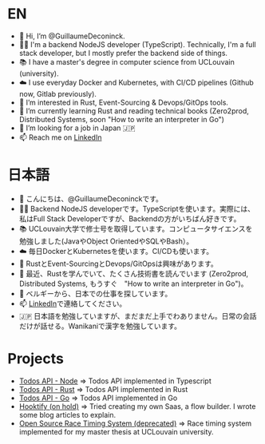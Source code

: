 # EN
- 👋 Hi, I’m @GuillaumeDeconinck.
- 👨‍💻 I'm a backend NodeJS developer (TypeScript). Technically, I'm a full stack developer, but I mostly prefer the backend side of things.
- 📚 I have a master's degree in computer science from UCLouvain (university).
- ☁️ I use everyday Docker and Kubernetes, with CI/CD pipelines (Github now, Gitlab previously).
- 👀 I’m interested in Rust, Event-Sourcing & Devops/GitOps tools.
- 🌱 I’m currently learning Rust and reading technical books (Zero2prod, Distributed Systems, soon "How to write an interpreter in Go")
- 💞️ I’m looking for a job in Japan 🇯🇵
- 📫 Reach me on [LinkedIn](https://www.linkedin.com/in/guillaume-deconinck-9b6a8399/)

# 日本語
- 👋 こんにちは、@GuillaumeDeconinckです。
- 👨‍💻 Backend NodeJS developerです。TypeScriptを使います。実際には、私はFull Stack Developerですが、Backendの方がいちばん好きです。
- 📚 UCLouvain大学で修士号を取得しています。コンピュータサイエンスを勉強しました(JavaやObject OrientedやSQLやBash）。
- ☁️ 毎日DockerとKubernetesを使います。CI/CDも使います。
- 👀 RustとEvent-SourcingとDevops/GitOpsは興味があります。
- 🌱 最近、Rustを学んでいて、たくさん技術書を読んでいます (Zero2prod, Distributed Systems,  もうすぐ　"How to write an interpreter in Go")。
- 💞️ ベルギーから、日本での仕事を探しています。
- 📫 [LinkedIn](https://www.linkedin.com/in/guillaume-deconinck-9b6a8399/)で連絡してください。
- 🇯🇵 日本語を勉強していますが、まだまだ上手でわありません。日常の会話だけが話せる。Wanikaniで漢字を勉強しています。

# Projects
- [Todos API - Node](https://github.com/GuillaumeDeconinck/todos-fastify) => Todos API implemented in Typescript
- [Todos API - Rust](https://github.com/GuillaumeDeconinck/todos-rust) => Todos API implemented in Rust
- [Todos API - Go](https://github.com/GuillaumeDeconinck/todos-go) => Todos API implemented in Go
- [Hooktify (on hold)](https://www.hooktify.io) => Tried creating my own Saas, a flow builder. I wrote some blog articles to explain.
- [Open Source Race Timing System (deprecated)](https://github.com/osrts) => Race timing system implemented for my master thesis at UCLouvain university.

<!---
If there are mistakes in Japanese, sorry 🙏. Do not hesitate to open an issue, I would greatly appreciate it 🙂 !
--->

